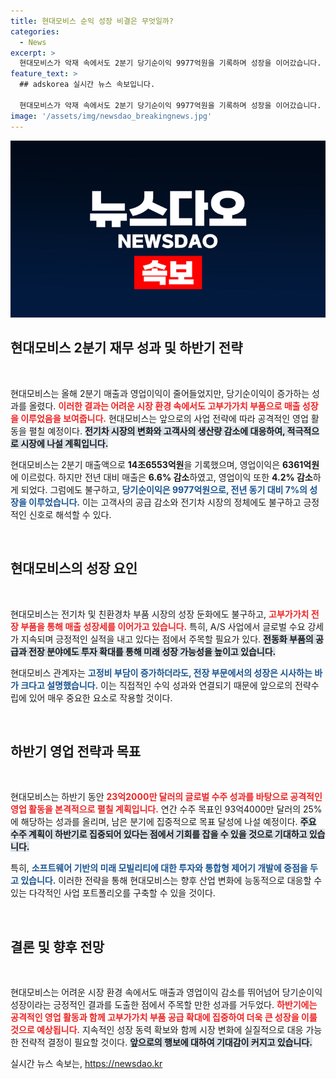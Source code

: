```yaml
---
title: 현대모비스 순익 성장 비결은 무엇일까?
categories:
  - News
excerpt: >
  현대모비스가 악재 속에서도 2분기 당기순이익 9977억원을 기록하며 성장을 이어갔습니다. 하반기에는 고부가가치 전장 부품을 통한 공격적 영업으로 목표 달성에 나설 계획입니다. 클릭을 놓치지 마세요!
feature_text: >
  ## adskorea 실시간 뉴스 속보입니다.

  현대모비스가 악재 속에서도 2분기 당기순이익 9977억원을 기록하며 성장을 이어갔습니다. 하반기에는 고부가가치 전장 부품을 통한 공격적 영업으로 목표 달성에 나설 계획입니다. 클릭을 놓치지 마세요!
image: '/assets/img/newsdao_breakingnews.jpg'
---
```


<p><img src="/assets/img/newsdao_breakingnews.jpg" alt="adskorea 속보" /></p>

<h2 data-ke-size="size26">현대모비스 2분기 재무 성과 및 하반기 전략</h2>

<p data-ke-size="size16">&nbsp;</p>

<p>현대모비스는 올해 2분기 매출과 영업이익이 줄어들었지만, 당기순이익이 증가하는 성과를 올렸다. <b><span style="color: #ee2323;">이러한 결과는 어려운 시장 환경 속에서도 고부가가치 부품으로 매출 성장을 이루었음을 보여줍니다.</span></b> 현대모비스는 앞으로의 사업 전략에 따라 공격적인 영업 활동을 펼칠 예정이다. <b><span style="background-color: #21538527;">전기차 시장의 변화와 고객사의 생산량 감소에 대응하여, 적극적으로 시장에 나설 계획입니다.</span></b></p>

<p>현대모비스는 2분기 매출액으로 <b>14조6553억원</b>을 기록했으며, 영업이익은 <b>6361억원</b>에 이르렀다. 하지만 전년 대비 매출은 <b>6.6% 감소</b>하였고, 영업이익 또한 <b>4.2% 감소</b>하게 되었다. 그럼에도 불구하고, <b><span style="color: #1a5490;">당기순이익은 9977억원으로, 전년 동기 대비 7%의 성장을 이루었습니다.</span></b> 이는 고객사의 공급 감소와 전기차 시장의 정체에도 불구하고 긍정적인 신호로 해석할 수 있다.</p>

<p data-ke-size="size16">&nbsp;</p>

<h2 data-ke-size="size26">현대모비스의 성장 요인</h2>

<p data-ke-size="size16">&nbsp;</p>

<p>현대모비스는 전기차 및 친환경차 부품 시장의 성장 둔화에도 불구하고, <b><span style="color: #ee2323;">고부가가치 전장 부품을 통해 매출 성장세를 이어가고 있습니다.</span></b> 특히, A/S 사업에서 글로벌 수요 강세가 지속되며 긍정적인 실적을 내고 있다는 점에서 주목할 필요가 있다. <b><span style="background-color: #21538527;">전동화 부품의 공급과 전장 분야에도 투자 확대를 통해 미래 성장 가능성을 높이고 있습니다.</span></b></p>

<p>현대모비스 관계자는 <b><span style="color: #1a5490;">고정비 부담이 증가하더라도, 전장 부문에서의 성장은 시사하는 바가 크다고 설명했습니다.</span></b> 이는 직접적인 수익 성과와 연결되기 때문에 앞으로의 전략수립에 있어 매우 중요한 요소로 작용할 것이다.</p>

<p data-ke-size="size16">&nbsp;</p>

<h2 data-ke-size="size26">하반기 영업 전략과 목표</h2>

<p data-ke-size="size16">&nbsp;</p>

<p>현대모비스는 하반기 동안 <b><span style="color: #ee2323;">23억2000만 달러의 글로벌 수주 성과를 바탕으로 공격적인 영업 활동을 본격적으로 펼칠 계획입니다.</span></b> 연간 수주 목표인 93억4000만 달러의 25%에 해당하는 성과를 올리며, 남은 분기에 집중적으로 목표 달성에 나설 예정이다. <b><span style="background-color: #21538527;">주요 수주 계획이 하반기로 집중되어 있다는 점에서 기회를 잡을 수 있을 것으로 기대하고 있습니다.</span></b></p>

<p>특히, <b><span style="color: #1a5490;">소프트웨어 기반의 미래 모빌리티에 대한 투자와 통합형 제어기 개발에 중점을 두고 있습니다.</span></b> 이러한 전략을 통해 현대모비스는 향후 산업 변화에 능동적으로 대응할 수 있는 다각적인 사업 포트폴리오를 구축할 수 있을 것이다.</p>

<p data-ke-size="size16">&nbsp;</p>

<h2 data-ke-size="size26">결론 및 향후 전망</h2>

<p data-ke-size="size16">&nbsp;</p>

<p>현대모비스는 어려운 시장 환경 속에서도 매출과 영업이익 감소를 뛰어넘어 당기순이익 성장이라는 긍정적인 결과를 도출한 점에서 주목할 만한 성과를 거두었다. <b><span style="color: #ee2323;">하반기에는 공격적인 영업 활동과 함께 고부가가치 부품 공급 확대에 집중하여 더욱 큰 성장을 이룰 것으로 예상됩니다.</span></b> 지속적인 성장 동력 확보와 함께 시장 변화에 실질적으로 대응 가능한 전략적 결정이 필요할 것이다. <b><span style="background-color: #21538527;">앞으로의 행보에 대하여 기대감이 커지고 있습니다.</span></b></p>
실시간 뉴스 속보는, <a href="https://newsdao.kr" rel="dofollow">https://newsdao.kr</a>



